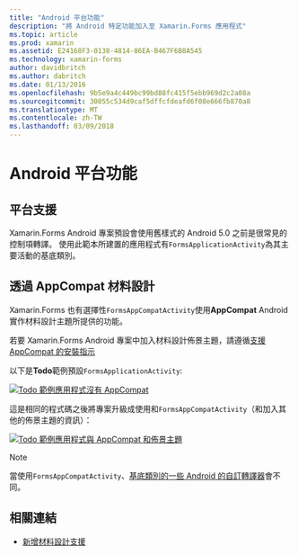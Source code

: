 ```yaml
---
title: "Android 平台功能"
description: "將 Android 特定功能加入至 Xamarin.Forms 應用程式"
ms.topic: article
ms.prod: xamarin
ms.assetid: E24168F3-0138-4814-86EA-B467F6B8A545
ms.technology: xamarin-forms
author: davidbritch
ms.author: dabritch
ms.date: 01/13/2016
ms.openlocfilehash: 9b5e9a4c449bc99bd88fc415f5ebb969d2c2a08a
ms.sourcegitcommit: 30055c534d9caf5dffcfdeafd6f08e666fb870a8
ms.translationtype: MT
ms.contentlocale: zh-TW
ms.lasthandoff: 03/09/2018
---
```

# <a name="android-platform-features"></a>Android 平台功能

## <a name="platform-support"></a>平台支援

Xamarin.Forms Android 專案預設會使用舊樣式的 Android 5.0 之前是很常見的控制項轉譯。 使用此範本所建置的應用程式有`FormsApplicationActivity`為其主要活動的基底類別。

## <a name="material-design-via-appcompat"></a>透過 AppCompat 材料設計

Xamarin.Forms 也有選擇性`FormsAppCompatActivity`使用**AppCompat** Android 實作材料設計主題所提供的功能。

若要 Xamarin.Forms Android 專案中加入材料設計佈景主題，請遵循[支援 AppCompat 的安裝指示](appcompat.md)

以下是**Todo**範例預設`FormsApplicationActivity`:

[![](images/before-appcompat-sml.png "Todo 範例應用程式沒有 AppCompat")](images/before-appcompat.png#lightbox "沒有 AppCompat Todo 範例應用程式")

這是相同的程式碼之後將專案升級成使用和`FormsAppCompatActivity`（和加入其他的佈景主題的資訊）：

[![](images/post-appcompat-sml.png "Todo 範例應用程式與 AppCompat 和佈景主題")](images/post-appcompat.png#lightbox "Todo 範例應用程式與 AppCompat 和佈景主題")

> [!NOTE]
> 當使用`FormsAppCompatActivity`、[基底類別的一些 Android 的自訂轉譯器](~/xamarin-forms/app-fundamentals/custom-renderer/renderers.md)會不同。


## <a name="related-links"></a>相關連結

- [新增材料設計支援](appcompat.md)

